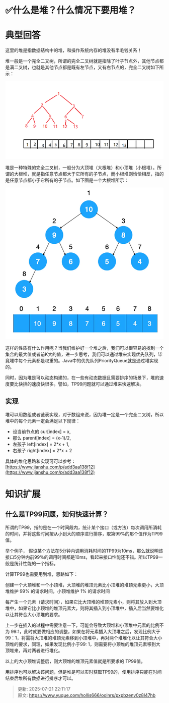 # ✅什么是堆？什么情况下要用堆？

# 典型回答
这里的堆是指数据结构中的堆，和操作系统内存的堆没有半毛钱关系！



堆一般是一个完全二叉树，所谓的完全二叉树就是指除了叶子节点外，其他节点都是满二叉树，也就是其他节点都是既有左节点，又有右节点的，完全二叉树如下所示：

![1676816641927-a86cd3f1-cf77-4987-a8d9-2c4df50531c7.png](./img/Msf8Jtr9Qi7_Afld/1676816641927-a86cd3f1-cf77-4987-a8d9-2c4df50531c7-066891.png)

堆是一种特殊的完全二叉树，一般分为大顶堆（大根堆）和小顶堆（小根堆）。所谓的大根堆，就是指任意节点都大于它所有的子节点，而小根堆则恰恰相反，指的是任意节点都小于它所有的子节点。如下图是一个大根堆所示：



![1676816916109-d81fa23e-e663-42d4-a44b-9f57a4c4c9cf.png](./img/Msf8Jtr9Qi7_Afld/1676816916109-d81fa23e-e663-42d4-a44b-9f57a4c4c9cf-834927.png)



这样的性质有什么作用呢？当我们维护好一个堆之后，我们可以很容易的找到一个集合的最大值或者前K大的值，进一步思考，我们可以通过堆来实现优先队列，毕竟堆中每个元素都是权重的。Java中的优先队列PriorityQueue就是通过堆实现的。



同时，因为堆是可以动态构建的，在一些有动态数据且需要排序的场景下，堆的速度要比快排的速度快很多。譬如，TP99问题就可以通过堆来快速解决。

## 实现
堆可以用数组或者链表实现，对于数组来说，因为堆一定是一个完全二叉树，所以堆中的每个元素一定会满足以下规律：

+ <font style="color:rgb(18, 18, 18);">设当前节点的 cur[index] = x,</font>
+ <font style="color:rgb(18, 18, 18);">那么 parent[index] = (x-1)/2,</font>
+ <font style="color:rgb(18, 18, 18);">左孩子 left[index] = 2*x + 1,</font>
+ <font style="color:rgb(18, 18, 18);">右孩子 right[index] = 2*x + 2</font>

<font style="color:rgb(18, 18, 18);">具体的堆化思路和实现可可以参考：</font>[https://www.jianshu.com/p/add3aa138f12](https://www.jianshu.com/p/add3aa138f12)

# 知识扩展


## 什么是TP99问题，如何快速计算？
所谓的TP99，指的是在一个时间段内，统计某个接口（或方法）每次调用所消耗的时间，并将这些时间按从小到大的顺序进行排序，取第99%的那个值作为TP99值。



举个例子， 假设某个方法在5分钟内调用消耗时间的TP99为10ms，那么就说明该接口5分钟内前99%的调用时间都是10ms，看起来接口性能还不错。所以TP99一般是统计性能的一个指标。



计算TP99也需要用到堆，思路如下：



创建一个大顶堆和一个小顶堆，大顶堆的堆顶元素比小顶堆的堆顶元素更小，大顶堆维护 99% 的请求时间，小顶堆维护 1% 的请求时间



每产生一个元素（请求时间），如果它比大顶堆的堆顶元素小，则将其放入到大顶堆中，如果它比小顶堆的堆顶元素大，则将其插入到小顶堆中，插入后当然要堆化以让其符合大小顶堆的要求。



上一步在插入的过程中需要注意一下，可能会导致大顶堆和小顶堆中元素的比例不为 99:1，此时就要做相应的调整，如果在将元素插入大顶堆之后，发现比例大于 99：1，将需将大顶堆的堆顶元素移到小顶堆中，再对两个堆堆化以让其符合大小顶堆的要求，同理，如果发现比例小于99: 1，则需要将小顶堆的堆顶元素移到大顶堆来，再对两者进行堆化。



以上的大小顶堆调整后，则大顶堆的堆顶元素值就是所要求的 TP99值。



用排序也可以解决该问题，但是堆是可以实时获取TP99的，使用排序只能在时间结束后堆所有数据进行排序才可以。



> 更新: 2025-07-21 22:11:17  
> 原文: <https://www.yuque.com/hollis666/oolnrs/pxpbzenv0z8l47hb>